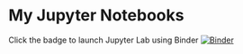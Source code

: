 # My Jupyter Notebooks

Click the badge to launch Jupyter Lab using Binder
[![Binder](https://mybinder.org/badge_logo.svg)](https://mybinder.org/v2/gh/bkoz/notebooks.git/master?urlpath=lab)

